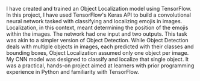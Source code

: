 I have created and trained an Object Localization model using TensorFlow. In this project, I have used TensorFlow's Keras API to build a convolutional neural network tasked with classifying and localizing emojis in images. Localization, in this context, meant determining the position of the emojis within the images. The network had one input and two outputs. This task was akin to a simpler version of Object Detection. While Object Detection deals with multiple objects in images, each predicted with their classes and bounding boxes, Object Localization assumed only one object per image. My CNN model was designed to classify and localize that single object. It was a practical, hands-on project aimed at learners with prior programming experience in Python and familiarity with TensorFlow.
